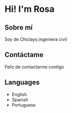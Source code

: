 # Hi! I'm Rosa

## Sobre mí 

Soy de Chiclayo,ingeniera civil

## Contáctame

Feliz de contactarme contigo

## Languages 

- English
- Spanish
- Portuguese
